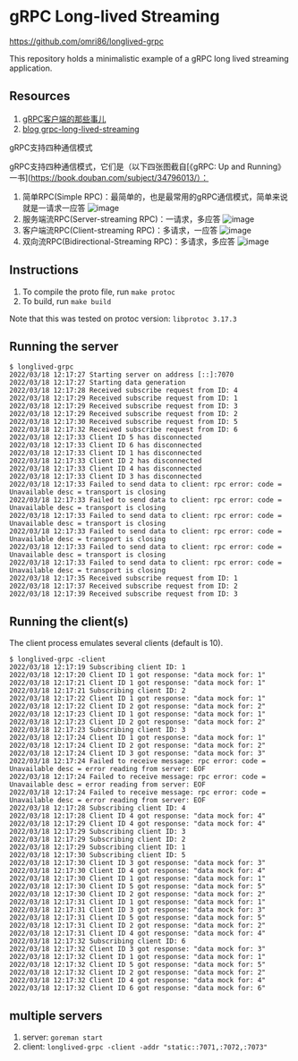 # gRPC Long-lived Streaming

https://github.com/omri86/longlived-grpc

This repository holds a minimalistic example of a gRPC long lived streaming application.


## Resources

1. [gRPC客户端的那些事儿](https://tonybai.com/2021/09/17/those-things-about-grpc-client/)
2. [blog grpc-long-lived-streaming](https://dev.bitolog.com/grpc-long-lived-streaming/)

gRPC支持四种通信模式

gRPC支持四种通信模式，它们是（以下四张图截自[《gRPC: Up and Running》一书](https://book.douban.com/subject/34796013/）：

1. 简单RPC(Simple RPC)：最简单的，也是最常用的gRPC通信模式，简单来说就是一请求一应答
   ![image](https://user-images.githubusercontent.com/1940588/158950733-a8bb3f1a-9a8f-4b94-9d81-146157207da6.png)
2. 服务端流RPC(Server-streaming RPC)：一请求，多应答
   ![image](https://user-images.githubusercontent.com/1940588/158950767-c2b54650-fd1d-4329-b0dd-bacd7aadf607.png)
3. 客户端流RPC(Client-streaming RPC)：多请求，一应答
   ![image](https://user-images.githubusercontent.com/1940588/158950809-1f9c66ac-508c-44ec-a082-4e985e541bed.png)
4. 双向流RPC(Bidirectional-Streaming RPC)：多请求，多应答
   ![image](https://user-images.githubusercontent.com/1940588/158950837-b605bdc3-8cca-48b2-9362-21766478a899.png)

## Instructions

1. To compile the proto file, run `make protoc`
2. To build, run `make build`

Note that this was tested on protoc version: `libprotoc 3.17.3` 

## Running the server

```
$ longlived-grpc
2022/03/18 12:17:27 Starting server on address [::]:7070
2022/03/18 12:17:27 Starting data generation
2022/03/18 12:17:28 Received subscribe request from ID: 4
2022/03/18 12:17:29 Received subscribe request from ID: 1
2022/03/18 12:17:29 Received subscribe request from ID: 3
2022/03/18 12:17:29 Received subscribe request from ID: 2
2022/03/18 12:17:30 Received subscribe request from ID: 5
2022/03/18 12:17:32 Received subscribe request from ID: 6
2022/03/18 12:17:33 Client ID 5 has disconnected
2022/03/18 12:17:33 Client ID 6 has disconnected
2022/03/18 12:17:33 Client ID 1 has disconnected
2022/03/18 12:17:33 Client ID 2 has disconnected
2022/03/18 12:17:33 Client ID 4 has disconnected
2022/03/18 12:17:33 Client ID 3 has disconnected
2022/03/18 12:17:33 Failed to send data to client: rpc error: code = Unavailable desc = transport is closing
2022/03/18 12:17:33 Failed to send data to client: rpc error: code = Unavailable desc = transport is closing
2022/03/18 12:17:33 Failed to send data to client: rpc error: code = Unavailable desc = transport is closing
2022/03/18 12:17:33 Failed to send data to client: rpc error: code = Unavailable desc = transport is closing
2022/03/18 12:17:33 Failed to send data to client: rpc error: code = Unavailable desc = transport is closing
2022/03/18 12:17:33 Failed to send data to client: rpc error: code = Unavailable desc = transport is closing
2022/03/18 12:17:35 Received subscribe request from ID: 1
2022/03/18 12:17:37 Received subscribe request from ID: 2
2022/03/18 12:17:39 Received subscribe request from ID: 3
```

## Running the client(s)

The client process emulates several clients (default is 10).

```
$ longlived-grpc -client
2022/03/18 12:17:19 Subscribing client ID: 1
2022/03/18 12:17:20 Client ID 1 got response: "data mock for: 1"
2022/03/18 12:17:21 Client ID 1 got response: "data mock for: 1"
2022/03/18 12:17:21 Subscribing client ID: 2
2022/03/18 12:17:22 Client ID 1 got response: "data mock for: 1"
2022/03/18 12:17:22 Client ID 2 got response: "data mock for: 2"
2022/03/18 12:17:23 Client ID 1 got response: "data mock for: 1"
2022/03/18 12:17:23 Client ID 2 got response: "data mock for: 2"
2022/03/18 12:17:23 Subscribing client ID: 3
2022/03/18 12:17:24 Client ID 1 got response: "data mock for: 1"
2022/03/18 12:17:24 Client ID 2 got response: "data mock for: 2"
2022/03/18 12:17:24 Client ID 3 got response: "data mock for: 3"
2022/03/18 12:17:24 Failed to receive message: rpc error: code = Unavailable desc = error reading from server: EOF
2022/03/18 12:17:24 Failed to receive message: rpc error: code = Unavailable desc = error reading from server: EOF
2022/03/18 12:17:24 Failed to receive message: rpc error: code = Unavailable desc = error reading from server: EOF
2022/03/18 12:17:28 Subscribing client ID: 4
2022/03/18 12:17:28 Client ID 4 got response: "data mock for: 4"
2022/03/18 12:17:29 Client ID 4 got response: "data mock for: 4"
2022/03/18 12:17:29 Subscribing client ID: 3
2022/03/18 12:17:29 Subscribing client ID: 2
2022/03/18 12:17:29 Subscribing client ID: 1
2022/03/18 12:17:30 Subscribing client ID: 5
2022/03/18 12:17:30 Client ID 3 got response: "data mock for: 3"
2022/03/18 12:17:30 Client ID 4 got response: "data mock for: 4"
2022/03/18 12:17:30 Client ID 1 got response: "data mock for: 1"
2022/03/18 12:17:30 Client ID 5 got response: "data mock for: 5"
2022/03/18 12:17:30 Client ID 2 got response: "data mock for: 2"
2022/03/18 12:17:31 Client ID 1 got response: "data mock for: 1"
2022/03/18 12:17:31 Client ID 3 got response: "data mock for: 3"
2022/03/18 12:17:31 Client ID 5 got response: "data mock for: 5"
2022/03/18 12:17:31 Client ID 2 got response: "data mock for: 2"
2022/03/18 12:17:31 Client ID 4 got response: "data mock for: 4"
2022/03/18 12:17:32 Subscribing client ID: 6
2022/03/18 12:17:32 Client ID 3 got response: "data mock for: 3"
2022/03/18 12:17:32 Client ID 1 got response: "data mock for: 1"
2022/03/18 12:17:32 Client ID 5 got response: "data mock for: 5"
2022/03/18 12:17:32 Client ID 2 got response: "data mock for: 2"
2022/03/18 12:17:32 Client ID 4 got response: "data mock for: 4"
2022/03/18 12:17:32 Client ID 6 got response: "data mock for: 6"
```

## multiple servers

1. server: `goreman start`
2. client: `longlived-grpc -client -addr "static::7071,:7072,:7073"`